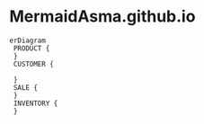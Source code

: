# MermaidAsma.github.io

```mermaid
erDiagram
 PRODUCT {
 }
 CUSTOMER {
 
 }
 SALE {
 }
 INVENTORY {
 }
 
```